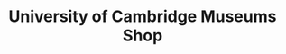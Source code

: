 ---
title: "University of Cambridge Museums Shop"
url: /cambridge/university-of-cambridge-museums-shop/
shop: Andenken
---